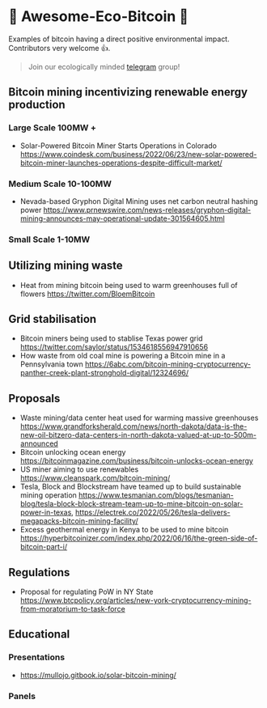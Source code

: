 # 🍃 Awesome-Eco-Bitcoin 🍃

Examples of bitcoin having a direct positive environmental impact. Contributors very welcome 👍.

> Join our ecologically minded <a href="https://t.me/bitcoinenviromentalism">telegram</a> group!

## Bitcoin mining incentivizing renewable energy production 

### Large Scale 100MW +

* Solar-Powered Bitcoin Miner Starts Operations in Colorado https://www.coindesk.com/business/2022/06/23/new-solar-powered-bitcoin-miner-launches-operations-despite-difficult-market/

### Medium Scale 10-100MW

* Nevada-based Gryphon Digital Mining uses net carbon neutral hashing power https://www.prnewswire.com/news-releases/gryphon-digital-mining-announces-may-operational-update-301564605.html

###  Small Scale 1-10MW

## Utilizing mining waste 

* Heat from mining bitcoin being used to warm greenhouses full of flowers https://twitter.com/BloemBitcoin

## Grid stabilisation 

* Bitcoin miners being used to stablise Texas power grid https://twitter.com/saylor/status/1534618556947910656
* How waste from old coal mine is powering a Bitcoin mine in a Pennsylvania town https://6abc.com/bitcoin-mining-cryptocurrency-panther-creek-plant-stronghold-digital/12324696/

## Proposals

* Waste mining/data center heat used for warming massive greenhouses https://www.grandforksherald.com/news/north-dakota/data-is-the-new-oil-bitzero-data-centers-in-north-dakota-valued-at-up-to-500m-announced 
* Bitcoin unlocking ocean energy https://bitcoinmagazine.com/business/bitcoin-unlocks-ocean-energy
* US miner aiming to use renewables https://www.cleanspark.com/bitcoin-mining/
* Tesla, Block and Blockstream have teamed up to build sustainable mining operation https://www.tesmanian.com/blogs/tesmanian-blog/tesla-block-block-stream-team-up-to-mine-bitcoin-on-solar-power-in-texas, https://electrek.co/2022/05/26/tesla-delivers-megapacks-bitcoin-mining-facility/
* Excess geothermal energy in Kenya to be used to mine bitcoin https://hyperbitcoinizer.com/index.php/2022/06/16/the-green-side-of-bitcoin-part-i/

## Regulations

* Proposal for regulating PoW in NY State https://www.btcpolicy.org/articles/new-york-cryptocurrency-mining-from-moratorium-to-task-force

## Educational

### Presentations

* https://mullojo.gitbook.io/solar-bitcoin-mining/

### Panels
